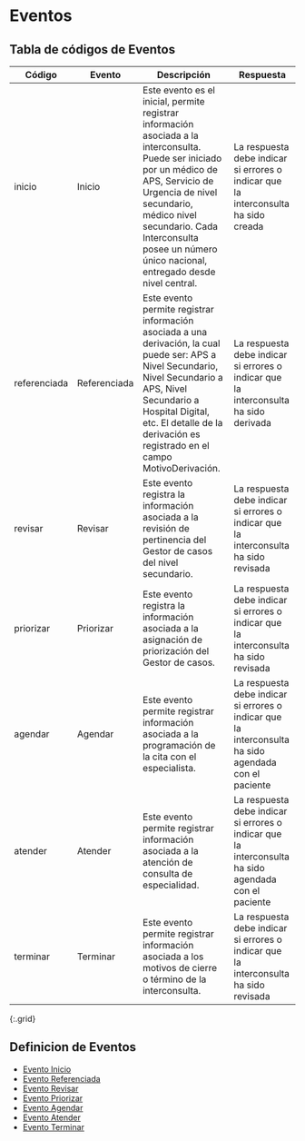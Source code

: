 # Eventos

## Tabla de códigos de Eventos

| Código | Evento| Descripción | Respuesta |
|--------|-------|-------------|-----------|
| inicio | Inicio | Este evento es el inicial, permite registrar información asociada a la interconsulta. Puede ser iniciado por un médico de APS, Servicio de Urgencia de nivel secundario, médico nivel secundario. Cada Interconsulta posee un número único nacional, entregado desde nivel central. | La respuesta debe indicar si errores o indicar que la interconsulta ha sido creada |
| referenciada | Referenciada | Este evento permite registrar información asociada a una derivación, la cual puede ser: APS a Nivel Secundario, Nivel Secundario a APS, Nivel Secundario a Hospital Digital, etc. El detalle de la derivación es registrado en el campo MotivoDerivación. | La respuesta debe indicar si errores o indicar que la interconsulta ha sido derivada |
| revisar | Revisar | Este evento registra la información asociada a la revisión de pertinencia del Gestor de casos del nivel secundario. | La respuesta debe indicar si errores o indicar que la interconsulta ha sido revisada |
| priorizar | Priorizar | Este evento registra la información asociada a la asignación de priorización del Gestor de casos. | La respuesta debe indicar si errores o indicar que la interconsulta ha sido revisada |
| agendar | Agendar | Este evento permite registrar información asociada a la programación de la cita con el especialista.| La respuesta debe indicar si errores o indicar que la interconsulta ha sido agendada con el paciente |
| atender | Atender | Este evento permite registrar información asociada a la atención de consulta de especialidad. | La respuesta debe indicar si errores o indicar que la interconsulta ha sido agendada con el paciente |
| terminar | Terminar | Este evento permite registrar información asociada a los motivos de cierre o término de la interconsulta. | La respuesta debe indicar si errores o indicar que la interconsulta ha sido revisada |
{:.grid}

## Definicion de Eventos

* [Evento Inicio](EventoInicio.html)
* [Evento Referenciada](EventoReferenciada.html)
* [Evento Revisar](EventoRevisar.html)
* [Evento Priorizar](EventoPriorizar.html)
* [Evento Agendar](EventoAgendar.html)
* [Evento Atender](EventoAtender.html)
* [Evento Terminar](EventoTerminar.html)


